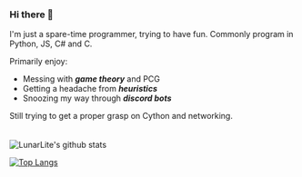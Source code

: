 ### Hi there 👋

I'm just a spare-time programmer, trying to have fun.
Commonly program in Python, JS, C# and C.

Primarily enjoy:
- Messing with ***game theory*** and PCG
- Getting a headache from ***heuristics***
- Snoozing my way through ***discord bots***

Still trying to get a proper grasp on Cython and networking.\
  \
  \
![LunarLite's github stats](https://github-readme-stats.vercel.app/api?username=LunarLite&show_icons=true&count_private=true&theme=tokyonight)

[![Top Langs](https://github-readme-stats.vercel.app/api/top-langs/?username=LunarLite&layout=compact&theme=tokyonight)](https://github.com/anuraghazra/github-readme-stats)

<!--
**LunarLite/LunarLite** is a ✨ _special_ ✨ repository because its `README.md` (this file) appears on your GitHub profile.

Here are some ideas to get you started:

- 🔭 I’m currently working on ...
- 🌱 I’m currently learning ...
- 👯 I’m looking to collaborate on ...
- 🤔 I’m looking for help with ...
- 💬 Ask me about ...
- 📫 How to reach me: ...
- 😄 Pronouns: ...
- ⚡ Fun fact: ...
-->
